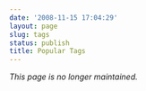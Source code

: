 ```yaml
---
date: '2008-11-15 17:04:29'
layout: page
slug: tags
status: publish
title: Popular Tags
---
```


*This page is no longer maintained.*

